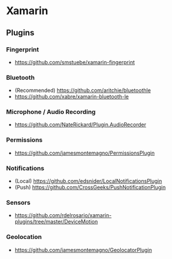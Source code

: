 # Xamarin

## Plugins

### Fingerprint

* https://github.com/smstuebe/xamarin-fingerprint 

### Bluetooth

* (Recommended) https://github.com/aritchie/bluetoothle
* https://github.com/xabre/xamarin-bluetooth-le

### Microphone / Audio Recording

* https://github.com/NateRickard/Plugin.AudioRecorder

### Permissions

* https://github.com/jamesmontemagno/PermissionsPlugin

### Notifications

* (Local) https://github.com/edsnider/LocalNotificationsPlugin
* (Push) https://github.com/CrossGeeks/PushNotificationPlugin

### Sensors

* https://github.com/rdelrosario/xamarin-plugins/tree/master/DeviceMotion

### Geolocation

* https://github.com/jamesmontemagno/GeolocatorPlugin
